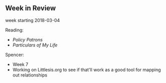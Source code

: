 ## Week in Review

week starting 2018-03-04

Reading:
* _Policy Patrons_
* _Particulars of My Life_

Spencer:
* Week 7
* Working on Littlesis.org to see if that'll work as a good tool for mapping out relationships
